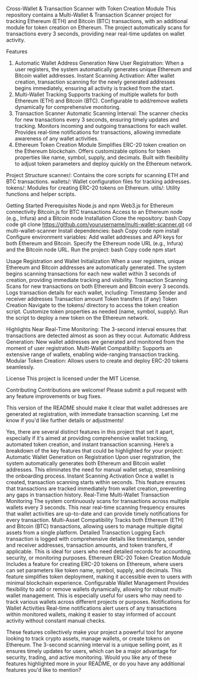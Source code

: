 Cross-Wallet & Transaction Scanner with Token Creation Module
This repository contains a Multi-Wallet & Transaction Scanner project for tracking Ethereum (ETH) and Bitcoin (BTC) transactions, with an additional module for token creation on Ethereum. The project automatically scans for transactions every 3 seconds, providing near real-time updates on wallet activity.

Features
1. Automatic Wallet Address Generation
New User Registration: When a user registers, the system automatically generates unique Ethereum and Bitcoin wallet addresses.
Instant Scanning Activation: After wallet creation, transaction scanning for the newly generated addresses begins immediately, ensuring all activity is tracked from the start.
2. Multi-Wallet Tracking
Supports tracking of multiple wallets for both Ethereum (ETH) and Bitcoin (BTC).
Configurable to add/remove wallets dynamically for comprehensive monitoring.
3. Transaction Scanner
Automatic Scanning Interval: The scanner checks for new transactions every 3 seconds, ensuring timely updates and tracking.
Monitors incoming and outgoing transactions for each wallet.
Provides real-time notifications for transactions, allowing immediate awareness of any wallet activities.
4. Ethereum Token Creation Module
Simplifies ERC-20 token creation on the Ethereum blockchain.
Offers customizable options for token properties like name, symbol, supply, and decimals.
Built with flexibility to adjust token parameters and deploy quickly on the Ethereum network.

Project Structure
scanner/: Contains the core scripts for scanning ETH and BTC transactions.
wallets/: Wallet configuration files for tracking addresses.
tokens/: Modules for creating ERC-20 tokens on Ethereum.
utils/: Utility functions and helper scripts.

Getting Started
Prerequisites
Node.js and npm
Web3.js for Ethereum connectivity
Bitcoin.js for BTC transactions
Access to an Ethereum node (e.g., Infura) and a Bitcoin node
Installation
Clone the repository:
bash
Copy code
git clone https://github.com/yourusername/multi-wallet-scanner.git cd multi-wallet-scanner
Install dependencies:
bash
Copy code
npm install
Configure environment variables:
Add wallet addresses and API keys for both Ethereum and Bitcoin.
Specify the Ethereum node URL (e.g., Infura) and the Bitcoin node URL.
Run the project:
bash
Copy code
npm start

Usage
Registration and Wallet Initialization
When a user registers, unique Ethereum and Bitcoin addresses are automatically generated.
The system begins scanning transactions for each new wallet within 3 seconds of creation, providing immediate tracking and visibility.
Transaction Scanning
Scans for new transactions on both Ethereum and Bitcoin every 3 seconds.
Logs transaction details for each wallet, including:
Timestamp
Sender and receiver addresses
Transaction amount
Token transfers (if any)
Token Creation
Navigate to the tokens/ directory to access the token creation script.
Customize token properties as needed (name, symbol, supply).
Run the script to deploy a new token on the Ethereum network.

Highlights
Near Real-Time Monitoring: The 3-second interval ensures that transactions are detected almost as soon as they occur.
Automatic Address Generation: New wallet addresses are generated and monitored from the moment of user registration.
Multi-Wallet Compatibility: Supports an extensive range of wallets, enabling wide-ranging transaction tracking.
Modular Token Creation: Allows users to create and deploy ERC-20 tokens seamlessly.

License
This project is licensed under the MIT License.

Contributing
Contributions are welcome! Please submit a pull request with any feature improvements or bug fixes.

This version of the README should make it clear that wallet addresses are generated at registration, with immediate transaction scanning. Let me know if you'd like further details or adjustments!


Yes, there are several distinct features in this project that set it apart, especially if it's aimed at providing comprehensive wallet tracking, automated token creation, and instant transaction scanning. Here’s a breakdown of the key features that could be highlighted for your project:
Automatic Wallet Generation on Registration
Upon user registration, the system automatically generates both Ethereum and Bitcoin wallet addresses. This eliminates the need for manual wallet setup, streamlining the onboarding process.
Instant Scanning Activation
Once a wallet is created, transaction scanning starts within seconds. This feature ensures that transactions are tracked immediately from wallet creation, preventing any gaps in transaction history.
Real-Time Multi-Wallet Transaction Monitoring
The system continuously scans for transactions across multiple wallets every 3 seconds. This near real-time scanning frequency ensures that wallet activities are up-to-date and can provide timely notifications for every transaction.
Multi-Asset Compatibility
Tracks both Ethereum (ETH) and Bitcoin (BTC) transactions, allowing users to manage multiple digital assets from a single platform.
Detailed Transaction Logging
Each transaction is logged with comprehensive details like timestamps, sender and receiver addresses, transaction amounts, and token transfers, if applicable. This is ideal for users who need detailed records for accounting, security, or monitoring purposes.
Ethereum ERC-20 Token Creation Module
Includes a feature for creating ERC-20 tokens on Ethereum, where users can set parameters like token name, symbol, supply, and decimals. This feature simplifies token deployment, making it accessible even to users with minimal blockchain experience.
Configurable Wallet Management
Provides flexibility to add or remove wallets dynamically, allowing for robust multi-wallet management. This is especially useful for users who may need to track various wallets across different projects or purposes.
Notifications for Wallet Activities
Real-time notifications alert users of any transactions within monitored wallets, making it easier to stay informed of account activity without constant manual checks.

These features collectively make your project a powerful tool for anyone looking to track crypto assets, manage wallets, or create tokens on Ethereum. The 3-second scanning interval is a unique selling point, as it ensures timely updates for users, which can be a major advantage for security, trading, and active monitoring.
Would you like any of these features highlighted more in your README, or do you have any additional features you'd like to mention?
